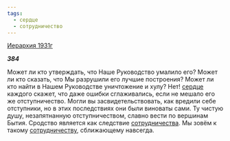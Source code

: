 ```yaml
---
tags:
  - сердце
  - сотрудничество
---
```

[Иерархия 1931г](https://127.0.0.1:4002/agni/1931)

___384___

Может ли кто утверждать, что Наше Руководство умалило его? Может ли кто сказать, что Мы разрушили его лучшие построения? Может ли кто найти в Нашем Руководстве уничтожение и хулу? Нет! [сердце](../../../tags/#сердце) каждого скажет, что даже ошибки сглаживались, если не мешало его же отступничество. Могли вы засвидетельствовать, как вредили себе отступники, но в этих последствиях они были виноваты сами. Ту чистую душу, незапятнанную отступничеством, славно вести по вершинам Бытия. Сродство является как следствие [сотрудничества](../../../tags/#сотрудничество). Мы зовём к такому [сотрудничеству](../../../tags/#сотрудничество), сближающему навсегда.   

